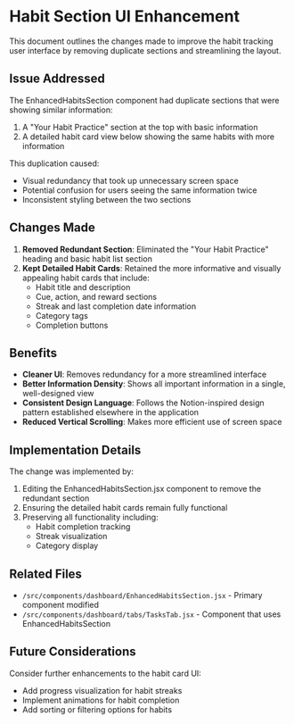 # Habit Section UI Enhancement

This document outlines the changes made to improve the habit tracking user interface by removing duplicate sections and streamlining the layout.

## Issue Addressed

The EnhancedHabitsSection component had duplicate sections that were showing similar information:

1. A "Your Habit Practice" section at the top with basic information
2. A detailed habit card view below showing the same habits with more information

This duplication caused:
- Visual redundancy that took up unnecessary screen space
- Potential confusion for users seeing the same information twice
- Inconsistent styling between the two sections

## Changes Made

1. **Removed Redundant Section**: Eliminated the "Your Habit Practice" heading and basic habit list section
2. **Kept Detailed Habit Cards**: Retained the more informative and visually appealing habit cards that include:
   - Habit title and description
   - Cue, action, and reward sections
   - Streak and last completion date information
   - Category tags
   - Completion buttons

## Benefits

- **Cleaner UI**: Removes redundancy for a more streamlined interface
- **Better Information Density**: Shows all important information in a single, well-designed view
- **Consistent Design Language**: Follows the Notion-inspired design pattern established elsewhere in the application
- **Reduced Vertical Scrolling**: Makes more efficient use of screen space

## Implementation Details

The change was implemented by:

1. Editing the EnhancedHabitsSection.jsx component to remove the redundant section
2. Ensuring the detailed habit cards remain fully functional
3. Preserving all functionality including:
   - Habit completion tracking
   - Streak visualization
   - Category display

## Related Files

- `/src/components/dashboard/EnhancedHabitsSection.jsx` - Primary component modified
- `/src/components/dashboard/tabs/TasksTab.jsx` - Component that uses EnhancedHabitsSection

## Future Considerations

Consider further enhancements to the habit card UI:
- Add progress visualization for habit streaks
- Implement animations for habit completion
- Add sorting or filtering options for habits